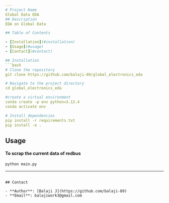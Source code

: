 ```yaml
---
# Project Name
Global Data EDA
## Description
EDA on Global Data

## Table of Contents

- [Installation](#installation)
- [Usage](#usage)
- [Contact](#contact)

## Installation
```bash
# Clone the repository
git clone https://github.com/balaji-89/global_electronics_eda

# Navigate to the project directory
cd global_electronics_eda

#create a virtual environment
conda create -p env python=3.12.4
conda activate env

# Install dependencies
pip install -r requirements.txt
pip install -e .
```

## Usage
#### To scrap the current data of redbus
```bash
python main.py
```
---
```

## Contact

- **Author**: [Balaji J](https://github.com/balaji-89)
- **Email**: balajiwork3@gmail.com


